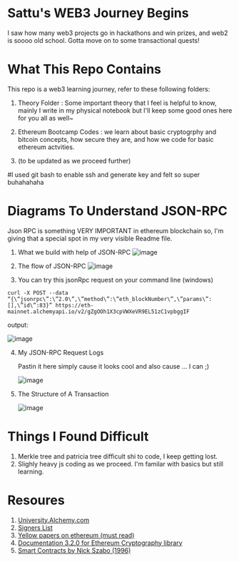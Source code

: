 # Sattu's WEB3 Journey Begins

I saw how many web3 projects go in hackathons and win prizes, and web2 is soooo old school. Gotta move on to some transactional quests!


# What This Repo Contains
This repo is a web3 learning journey, refer to these following folders:
1. Theory Folder : Some important theory that I feel is helpful to know, mainly I write in my physical notebook but I'll keep some good ones here for you all as well~

2. Ethereum Bootcamp Codes : we learn about basic cryptogrphy and bitcoin concepts, how secure they are, and how we code for basic ethereum actvities.

3. (to be updated as we proceed further)

#I used git bash to enable ssh and generate key and felt so super buhahahaha
# Diagrams To Understand JSON-RPC
Json RPC is something VERY IMPORTANT in ethereum blockchain so, I'm giving that a special spot in my very visible Readme file.
1. What we build with help of JSON-RPC
![image](https://github.com/user-attachments/assets/86f00b7f-ce6b-4c68-948b-419b4e624350)

2. The flow of JSON-RPC
![image](https://github.com/user-attachments/assets/2305d3de-5d57-4731-9563-6ce7a212d49e)

3. You can try this jsonRpc request on your command line (windows)

`curl -X POST --data “{\“jsonrpc\”:\”2.0\”,\”method\”:\”eth_blockNumber\”,\”params\”:[],\”id\”:83}” https://eth-mainnet.alchemyapi.io/v2/gZgOOh1X3cpVWXeVR9EL51zC1vpbggIF`

output: 

![image](https://github.com/user-attachments/assets/7128f3ec-6a97-4f21-8969-da35af482017)

4. My JSON-RPC Request Logs

   Pastin it here simply cause it looks cool and also cause ... I can ;)
   
   ![image](https://github.com/user-attachments/assets/4d9ae15d-bcda-4746-9c05-bbffbe160e4b)

5. The Structure of A Transaction

   ![image](https://github.com/user-attachments/assets/a4a4a55b-6bc2-4a32-a978-f30daefc118d)


# Things I Found Difficult
1. Merkle tree and patricia tree difficult shi to code, I keep getting lost.
2. Slighly heavy js coding as we proceed. I'm familar with basics but still learning.

# Resoures
1. [University.Alchemy.com](https://university.alchemy.com/)
2. [Signers List](https://docs.ethers.org/v5/api/signer/#Signer--blockchain-methods) 
3. [Yellow papers on ethereum (must read)](https://ethereum.github.io/yellowpaper/paper.pdf)
4. [Documentation 3.2.0 for Ethereum Cryptography library](https://www.npmjs.com/package/ethereum-cryptography)
5. [Smart Contracts by Nick Szabo (1996)](https://www.fon.hum.uva.nl/rob/Courses/InformationInSpeech/CDROM/Literature/LOTwinterschool2006/szabo.best.vwh.net/smart_contracts_2.html)